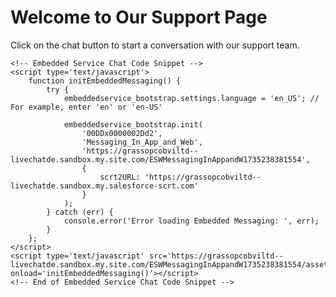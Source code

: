 <!DOCTYPE html>
<html lang="en">
<head>
    <meta charset="UTF-8">
    <meta name="viewport" content="width=device-width, initial-scale=1, minimum-scale=1">
    <title>Embedded Service Chat</title>
</head>
<body>
    <h1>Welcome to Our Support Page</h1>
    <p>Click on the chat button to start a conversation with our support team.</p>

    <!-- Embedded Service Chat Code Snippet -->
    <script type='text/javascript'>
        function initEmbeddedMessaging() {
            try {
                embeddedservice_bootstrap.settings.language = 'en_US'; // For example, enter 'en' or 'en-US'

                embeddedservice_bootstrap.init(
                    '00DDx0000002Dd2',
                    'Messaging_In_App_and_Web',
                    'https://grassopcobviltd--livechatde.sandbox.my.site.com/ESWMessagingInAppandW1735238381554',
                    {
                        scrt2URL: 'https://grassopcobviltd--livechatde.sandbox.my.salesforce-scrt.com'
                    }
                );
            } catch (err) {
                console.error('Error loading Embedded Messaging: ', err);
            }
        };
    </script>
    <script type='text/javascript' src='https://grassopcobviltd--livechatde.sandbox.my.site.com/ESWMessagingInAppandW1735238381554/assets/js/bootstrap.min.js' onload='initEmbeddedMessaging()'></script>
    <!-- End of Embedded Service Chat Code Snippet -->

</body>
</html>
